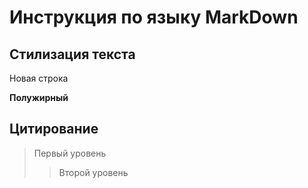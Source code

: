 # Инструкция по языку MarkDown

## Стилизация текста

Новая строка

**Полужирный**

## Цитирование
> Первый уровень
>> Второй уровень